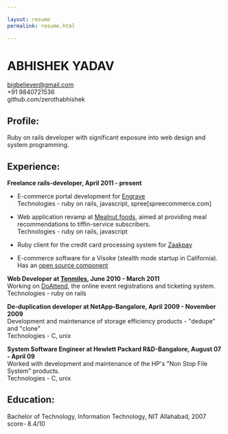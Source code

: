 ```yaml
---

layout: resume
permalink: resume.html

---
```


# ABHISHEK YADAV

bigbeliever@gmail.com  
+91 9840721536  
github.com/zerothabhishek  
  
  
## Profile:  
Ruby on rails developer with significant exposure into web design and system programming.  
  
## Experience:  
  
**Freelance rails-developer, April 2011 - present**  
  
- E-commerce portal development for [Engrave](engrave.in)  
Technologies - ruby on rails, javascript, spree[spreecommerce.com]  

- Web application revamp at [Mealnut foods](www.mealnut.com), aimed at providing meal recommendations to tiffin-service subscribers.  
Technologies - ruby on rails, javascript  

- Ruby client for the credit card processing system for [Zaakpay](www.zaakpay.com)  

- E-commerce software for a Visoke (stealth mode startup in California).   
Has an [open source component](https://github.com/zerothabhishek/payplug)  
  
  
**Web Developer at [Tenmiles](tenmiles.com), June 2010 - March 2011**  
Working on [DoAttend](doattend.com), the online event registrations and ticketing system.   
Technologies - ruby on rails   
  
  
**De-duplication developer at NetApp-Bangalore,  April 2009 - November 2009**   
Development and maintenance of storage efficiency products - "dedupe" and "clone"  
Technologies - C, unix   
   
   
**System Software Engineer at Hewlett Packard R&D-Bangalore,  August 07 - April 09**  
Worked with development and maintenance of the HP's "Non Stop File System" products.   
Technologies - C, unix   
  
  
## Education:  
Bachelor of Technology, Information Technology, NIT Allahabad, 2007  
score- 8.4/10  

